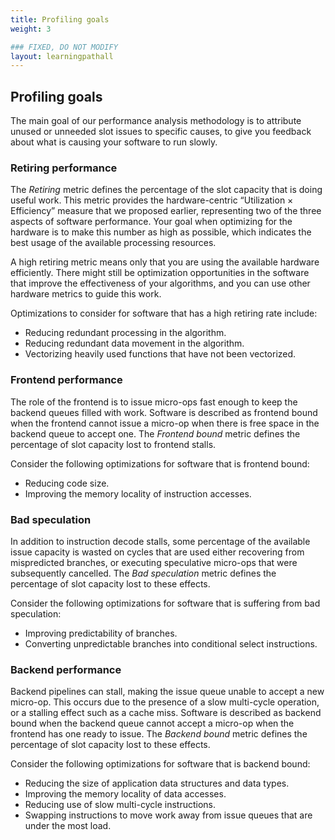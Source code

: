 ```yaml
---
title: Profiling goals
weight: 3

### FIXED, DO NOT MODIFY
layout: learningpathall
---
```


## Profiling goals

The main goal of our performance analysis methodology is to attribute unused or
unneeded slot issues to specific causes, to give you feedback about what is
causing your software to run slowly.

### Retiring performance

The _Retiring_ metric defines the percentage of the slot capacity that is doing
useful work. This metric provides the hardware-centric “Utilization ×
Efficiency” measure that we proposed earlier, representing two of the three
aspects of software performance. Your goal when optimizing for the hardware is
to make this number as high as possible, which indicates the best usage of the
available processing resources.

A high retiring metric means only that you are using the available hardware
efficiently. There might still be optimization opportunities in the software
that improve the effectiveness of your algorithms, and you can use other
hardware metrics to guide this work.

Optimizations to consider for software that has a high retiring rate include:

* Reducing redundant processing in the algorithm.
* Reducing redundant data movement in the algorithm.
* Vectorizing heavily used functions that have not been vectorized.

### Frontend performance

The role of the frontend is to issue micro-ops fast enough to keep the backend
queues filled with work. Software is described as frontend bound when the
frontend cannot issue a micro-op when there is free space in the backend queue
to accept one. The _Frontend bound_ metric defines the percentage of slot
capacity lost to frontend stalls.

Consider the following optimizations for software that is frontend bound:

* Reducing code size.
* Improving the memory locality of instruction accesses.

### Bad speculation

In addition to instruction decode stalls, some percentage of the available
issue capacity is wasted on cycles that are used either recovering from
mispredicted branches, or executing speculative micro-ops that were
subsequently cancelled. The _Bad speculation_ metric defines the percentage of
slot capacity lost to these effects.


Consider the following optimizations for software that is suffering from bad
speculation:

* Improving predictability of branches.
* Converting unpredictable branches into conditional select instructions.

### Backend performance

Backend pipelines can stall, making the issue queue unable to accept a new
micro-op. This occurs due to the presence of a slow multi-cycle operation,
or a stalling effect such as a cache miss. Software is described as backend
bound when the backend queue cannot accept a micro-op when the frontend has one
ready to issue. The _Backend bound_ metric defines the percentage of slot
capacity lost to these effects.

Consider the following optimizations for software that is backend bound:

* Reducing the size of application data structures and data types.
* Improving the memory locality of data accesses.
* Reducing use of slow multi-cycle instructions.
* Swapping instructions to move work away from issue queues that are under the
  most load.
